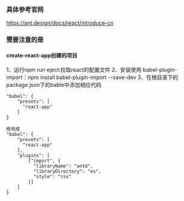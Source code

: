 ### 具体参考官网
https://ant.design/docs/react/introduce-cn

### 需要注意的是

#### create-react-app创建的项目
1、运行npm run eject:拉取react的配置文件
2、安装使用 babel-plugin-import：npm install babel-plugin-import --save-dev
3、在根目录下的package.json下的bable中添加相应代码
```
"babel": {
    "presets": [
      "react-app"
    ]
}

修改成
"babel": {
    "presets": [
      "react-app"
    ],
    "plugins": [
        ["import", {
          "libraryName": "antd",
          "libraryDirectory": "es",
          "style": "css"
        }]
    ]
}
```